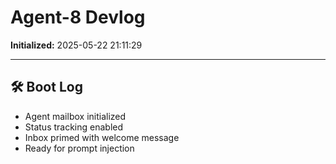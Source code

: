 # Agent-8 Devlog

**Initialized:** 2025-05-22 21:11:29

---

## 🛠️ Boot Log

- Agent mailbox initialized
- Status tracking enabled
- Inbox primed with welcome message
- Ready for prompt injection
